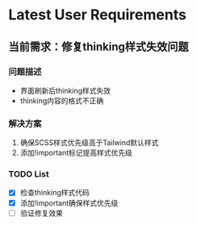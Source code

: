 # Latest User Requirements

## 当前需求：修复thinking样式失效问题

### 问题描述
- 界面刷新后thinking样式失效
- thinking内容的格式不正确

### 解决方案
1. 确保SCSS样式优先级高于Tailwind默认样式
2. 添加!important标记提高样式优先级

### TODO List
- [x] 检查thinking样式代码
- [x] 添加!important确保样式优先级
- [ ] 验证修复效果